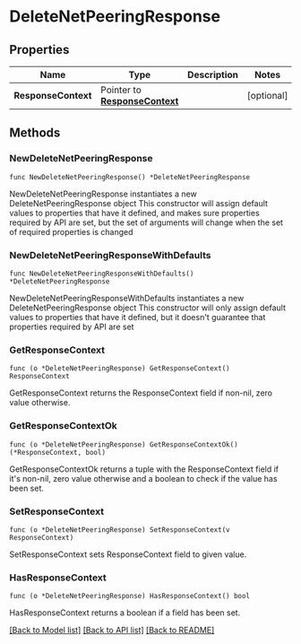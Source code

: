 # DeleteNetPeeringResponse

## Properties

Name | Type | Description | Notes
------------ | ------------- | ------------- | -------------
**ResponseContext** | Pointer to [**ResponseContext**](ResponseContext.md) |  | [optional] 

## Methods

### NewDeleteNetPeeringResponse

`func NewDeleteNetPeeringResponse() *DeleteNetPeeringResponse`

NewDeleteNetPeeringResponse instantiates a new DeleteNetPeeringResponse object
This constructor will assign default values to properties that have it defined,
and makes sure properties required by API are set, but the set of arguments
will change when the set of required properties is changed

### NewDeleteNetPeeringResponseWithDefaults

`func NewDeleteNetPeeringResponseWithDefaults() *DeleteNetPeeringResponse`

NewDeleteNetPeeringResponseWithDefaults instantiates a new DeleteNetPeeringResponse object
This constructor will only assign default values to properties that have it defined,
but it doesn't guarantee that properties required by API are set

### GetResponseContext

`func (o *DeleteNetPeeringResponse) GetResponseContext() ResponseContext`

GetResponseContext returns the ResponseContext field if non-nil, zero value otherwise.

### GetResponseContextOk

`func (o *DeleteNetPeeringResponse) GetResponseContextOk() (*ResponseContext, bool)`

GetResponseContextOk returns a tuple with the ResponseContext field if it's non-nil, zero value otherwise
and a boolean to check if the value has been set.

### SetResponseContext

`func (o *DeleteNetPeeringResponse) SetResponseContext(v ResponseContext)`

SetResponseContext sets ResponseContext field to given value.

### HasResponseContext

`func (o *DeleteNetPeeringResponse) HasResponseContext() bool`

HasResponseContext returns a boolean if a field has been set.


[[Back to Model list]](../README.md#documentation-for-models) [[Back to API list]](../README.md#documentation-for-api-endpoints) [[Back to README]](../README.md)


